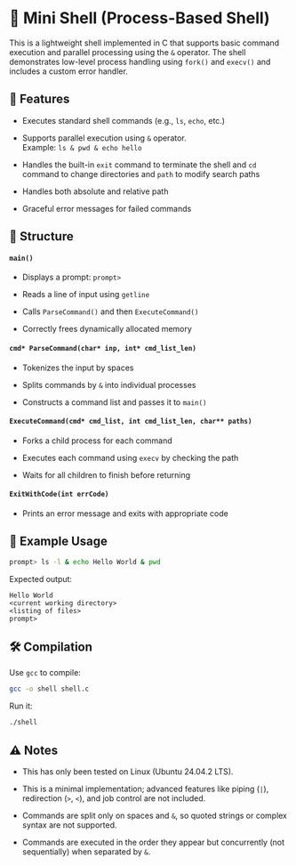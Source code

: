# 🐚 Mini Shell (Process-Based Shell)

This is a lightweight shell implemented in C that supports basic command execution and parallel processing using the `&` operator. The shell demonstrates low-level process handling using `fork()` and `execv()` and includes a custom error handler.

## 🚀 Features

- Executes standard shell commands (e.g., `ls`, `echo`, etc.)

- Supports parallel execution using `&` operator.  
Example: `ls & pwd & echo hello`

- Handles the built-in `exit` command to terminate the shell and `cd` command to change directories and `path` to modify search paths

- Handles both absolute and relative path

- Graceful error messages for failed commands

## 📁 Structure

#### `main()`

- Displays a prompt: `prompt>`

- Reads a line of input using `getline`

- Calls `ParseCommand()` and then `ExecuteCommand()`

- Correctly frees dynamically allocated memory

#### `cmd* ParseCommand(char* inp, int* cmd_list_len)`

- Tokenizes the input by spaces

- Splits commands by `&` into individual processes

- Constructs a command list and passes it to `main()`

#### `ExecuteCommand(cmd* cmd_list, int cmd_list_len, char** paths)`

- Forks a child process for each command

- Executes each command using `execv` by checking the path

- Waits for all children to finish before returning

#### `ExitWithCode(int errCode)`

- Prints an error message and exits with appropriate code

## 🧠 Example Usage

```Bash
prompt> ls -l & echo Hello World & pwd
```

Expected output:

```
Hello World
<current working directory>
<listing of files>
prompt>
```

## 🛠 Compilation

Use `gcc` to compile:

```Bash
gcc -o shell shell.c
```

Run it:

```Bash
./shell
```

## ⚠️ Notes

- This has only been tested on Linux (Ubuntu 24.04.2 LTS).

- This is a minimal implementation; advanced features like piping (`|`), redirection (`>`, `<`), and job control are not included.

- Commands are split only on spaces and `&`, so quoted strings or complex syntax are not supported.

- Commands are executed in the order they appear but concurrently (not sequentially) when separated by `&`.